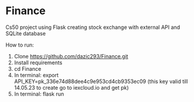 # Finance

Cs50 project using Flask creating stock exchange with external API and SQLite database

How to run:
1. Clone https://github.com/dazic293/Finance.git
2. Install requirements
3. cd Finance 
4. In terminal: export API_KEY=pk_336e74d88dee4c9e953cd4cb9353ec09  (this key valid till 14.05.23 to create go to iexcloud.io and get pk)
5. In terminal: flask run 
